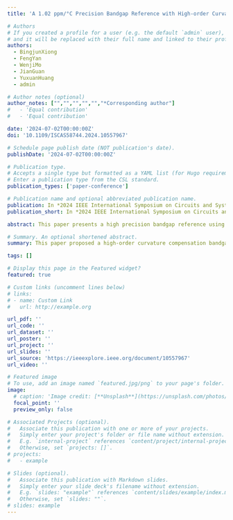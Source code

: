 ```yaml
---
title: 'A 1.02 ppm/°C Precision Bandgap Reference with High-order Curvature Compensation for Fluorescence Detection'

# Authors
# If you created a profile for a user (e.g. the default `admin` user), write the username (folder name) here
# and it will be replaced with their full name and linked to their profile.
authors:
  - BingjunXiong
  - FengYan
  - WenjiMo
  - JianGuan
  - YuxuanHuang
  - admin

# Author notes (optional)
author_notes: ["","","","","","*Corresponding author"]
#   - 'Equal contribution'
#   - 'Equal contribution'

date: '2024-07-02T00:00:00Z'
doi: '10.1109/ISCAS58744.2024.10557967'

# Schedule page publish date (NOT publication's date).
publishDate: '2024-07-02T00:00:00Z'

# Publication type.
# Accepts a single type but formatted as a YAML list (for Hugo requirements).
# Enter a publication type from the CSL standard.
publication_types: ['paper-conference']

# Publication name and optional abbreviated publication name.
publication: In *2024 IEEE International Symposium on Circuits and Systems (ISCAS)*, 2024, pp. 1-4.
publication_short: In *2024 IEEE International Symposium on Circuits and Systems (ISCAS)*, 2024, pp. 1-4

abstract: This paper presents a high precision bandgap reference using high-order curvature compensation to achieve good temperature coefficients over a wide operating range. The proposed compensation circuit employs currents with optimized temperature coefficients to minimize the temperature drift of the output voltage. The proposed bandgap reference is designed using a standard 0.18 μm CMOS process. The simulation results demonstrate that the proposed bandgap reference achieved a 1.02 ppm/°C from -40°C to 125°C with a supply voltage of 3.3 V. With the proposed high-order curvature compensation schemes, the bandgap reference circuit can achieve a start-up time of 7 μs and a 85.5 dB PSRR at 100 Hz. The reference voltage is 1.066 V with the precision line sensitivity (LS) of 0.011 %/V for supply voltages between 2 V and 5 V.

# Summary. An optional shortened abstract.
summary: This paper proposed a high-order curvature compensation bandgap voltage reference circuit implemented in 0.18 μm CMOS process.

tags: []

# Display this page in the Featured widget?
featured: true

# Custom links (uncomment lines below)
# links:
# - name: Custom Link
#   url: http://example.org

url_pdf: ''
url_code: ''
url_dataset: ''
url_poster: ''
url_project: ''
url_slides: ''
url_source: 'https://ieeexplore.ieee.org/document/10557967'
url_video: ''

# Featured image
# To use, add an image named `featured.jpg/png` to your page's folder.
image:
  # caption: 'Image credit: [**Unsplash**](https://unsplash.com/photos/pLCdAaMFLTE)'
  focal_point: ''
  preview_only: false

# Associated Projects (optional).
#   Associate this publication with one or more of your projects.
#   Simply enter your project's folder or file name without extension.
#   E.g. `internal-project` references `content/project/internal-project/index.md`.
#   Otherwise, set `projects: []`.
# projects:
#   - example

# Slides (optional).
#   Associate this publication with Markdown slides.
#   Simply enter your slide deck's filename without extension.
#   E.g. `slides: "example"` references `content/slides/example/index.md`.
#   Otherwise, set `slides: ""`.
# slides: example
---
```


<!-- {{% callout note %}}
Click the _Cite_ button above to demo the feature to enable visitors to import publication metadata into their reference management software.
{{% /callout %}}

{{% callout note %}}
Create your slides in Markdown - click the _Slides_ button to check out the example.
{{% /callout %}} -->

<!-- Add the publication's **full text** or **supplementary notes** here. You can use rich formatting such as including [code, math, and images](https://docs.hugoblox.com/content/writing-markdown-latex/). -->
